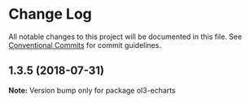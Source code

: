 # Change Log

All notable changes to this project will be documented in this file.
See [Conventional Commits](https://conventionalcommits.org) for commit guidelines.

<a name="1.3.5"></a>
## 1.3.5 (2018-07-31)




**Note:** Version bump only for package ol3-echarts
